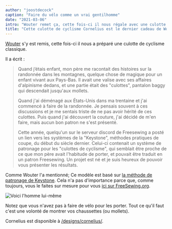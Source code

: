 ```yaml
---
author: "joostdecock"
caption: "Faire du vélo comme un vrai gentilhomme"
date: "2021-03-06"
intro: "Wouter remet ça, cette fois-ci il nous régale avec une culotte cycliste classique."
title: "Cette culotte de cyclisme Cornelius est le dernier cadeau de Woutter pour nous tous"
---
```



[Wouter](https://www.instagram.com/wouter.vdub/) s'y est remis, cette fois-ci il nous a préparé une culotte de cyclisme classique.

Il a écrit :

> Quand j’étais enfant, mon père me racontait des histoires sur la randonnée dans les montagnes, quelque chose de magique pour un enfant vivant aux Pays-Bas. Il avait une valise avec ses affaires d'alpinisme dedans, et une partie était des "culottes", pantalon baggy qui descendait jusqu'aux mollets. 
> 
> Quand j'ai déménagé aux États-Unis dans ma trentaine et j'ai commencé à faire de la randonnée. Je pensais souvent à ces discussions et je me sentais triste de ne pas avoir hérité de ces culottes. Puis quand j'ai découvert la couture, j'ai décidé de m'en faire, mais aucun bon patron ne s'est présenté. 
> 
> Cette année, quelqu'un sur le serveur discord de Freesewing a posté un lien vers les systèmes de la "Keystone", méthodes pratiques de coupe, du début du siècle dernier. Celui-ci contenait un système de patronage pour les "culottes de cyclisme", qui semblait être proche de ce que mon père avait l'habitude de porter, et pouvait être traduit en un patron Freesewing. Un projet est né et je suis heureux de pouvoir vous présenter les résultats.

Comme Wouter l'a mentionné; Ce modèle est basé sur [la méthode de patronage de Keystone](https://archive.org/details/keystonesystemsc00heck/page/n5/mode/2up). Cela n'a pas d'importance parce que, comme toujours, vous le faites sur mesure pour vous [ici sur FreeSewing.org](/designs/cornelius/).

![Voici l'homme lui-même](https://posts.freesewing.org/uploads/wouter_9fbc821146.jpg)

Notez que vous n'avez pas à faire de vélo pour les porter. Tout ce qu'il faut c'est une volonté de montrer vos chaussettes (ou mollets).

Cornelius est disponible à [/designs/cornelius/](/designs/cornelius/).


